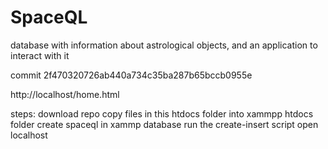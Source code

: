 # SpaceQL

database with information about astrological objects, and an application to interact with it

commit 2f470320726ab440a734c35ba287b65bccb0955e

http://localhost/home.html

steps:
download repo
copy files in this htdocs folder into xammpp htdocs folder
create spaceql in xammp database
run the create-insert script
open localhost
